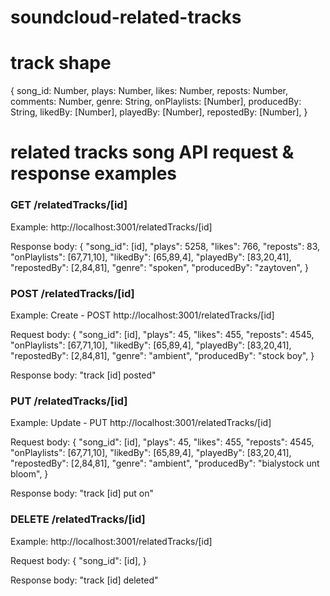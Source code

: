 # soundcloud-related-tracks

# track shape
{
  song_id: Number,
  plays: Number,
  likes: Number,
  reposts: Number,
  comments: Number,
  genre: String,
  onPlaylists: [Number],
  producedBy: String,
  likedBy: [Number],
  playedBy: [Number],
  repostedBy: [Number],
}

# related tracks song API request & response examples

### GET /relatedTracks/[id]

Example: http://localhost:3001/relatedTracks/[id]

Response body:
      {
        "song_id": [id],
        "plays": 5258,
        "likes": 766,
        "reposts": 83,
        "onPlaylists": [67,71,10],
        "likedBy": [65,89,4],
        "playedBy": [83,20,41],
        "repostedBy": [2,84,81],
        "genre": "spoken",
        "producedBy": "zaytoven",
      }

### POST /relatedTracks/[id]

Example: Create - POST http://localhost:3001/relatedTracks/[id]

Request body:
      {
        "song_id": [id],
        "plays": 45,
        "likes": 455,
        "reposts": 4545,
        "onPlaylists": [67,71,10],
        "likedBy": [65,89,4],
        "playedBy": [83,20,41],
        "repostedBy": [2,84,81],
        "genre": "ambient",
        "producedBy": "stock boy",
      }

Response body:
      "track [id] posted"


### PUT /relatedTracks/[id]

Example: Update - PUT http://localhost:3001/relatedTracks/[id]

Request body:
      {
        "song_id": [id],
        "plays": 45,
        "likes": 455,
        "reposts": 4545,
        "onPlaylists": [67,71,10],
        "likedBy": [65,89,4],
        "playedBy": [83,20,41],
        "repostedBy": [2,84,81],
        "genre": "ambient",
        "producedBy": "bialystock unt bloom",
      }

Response body:
      "track [id] put on"

### DELETE /relatedTracks/[id]

Example: http://localhost:3001/relatedTracks/[id]

Request body:
      {
        "song_id": [id],
      }

Response body:
      "track [id] deleted"
